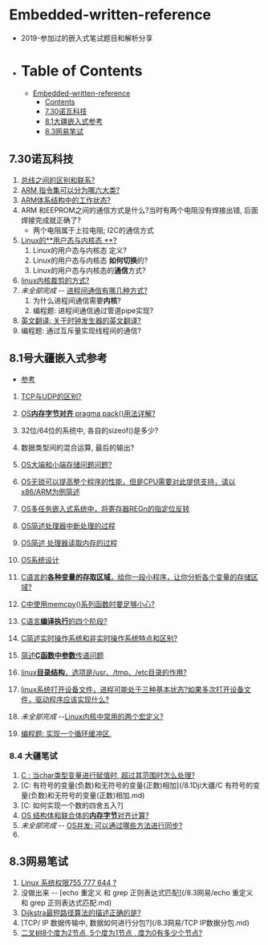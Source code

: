 # Embedded-written-reference
+ 2019-参加过的嵌入式笔试题目和解析分享

+ Table of Contents
  =================

     * [Embedded-written-reference](#embedded-written-reference)
        * [Contents](#contents)
        * [7.30诺瓦科技](#730诺瓦科技)
        * [8.1大疆嵌入式参考](#81大疆嵌入式参考)
        * [8.3网易笔试](#83网易笔试)

## 7.30诺瓦科技

1. [总线之间的区别和联系?](https://luckywater.top/2019/07/29/SerialBus/)
2. [ARM 指令集可以分为哪六大类?](https://luckywater.top/2019/08/02/ARM体系结构/)
3. [ARM体系结构中的工作状态?](https://luckywater.top/2019/08/02/ARM体系结构/)
4. ARM 和EEPROM之间的通信方式是什么?当时有两个电阻没有焊接出错, 后面焊接完成就正确了?
   - 两个电阻属于上拉电阻; I2C的通信方式
5. [Linux的**用户态与内核态 **?](https://luckywater.top/2019/08/02/linux用户和内核/)
   1. Linux的用户态与内核态 定义?
   2. Linux的用户态与内核态 **如何切换**的? 
   3. Linux的用户态与内核态的**通信**方式?
6. [linux内核裁剪的方式?](/7.30诺瓦科技/linux内核裁剪的方式.md)
7. *未全部完成 --*    [进程间通信有哪几种方式?](https://luckywater.top/2019/08/02/进程间通信的几种方式/)
   1. 为什么进程间通信需要**内核**?
   2. 编程题: 进程间通信通过管道pipe实现?
8. [英文翻译: 关于时钟发生器的英文翻译?](/7.30诺瓦科技/关于时钟发生器的英文翻译.md)
9. 编程题: 通过互斥量实现线程间的通信?

## 8.1号大疆嵌入式参考

+ [参考](https://blog.csdn.net/qq_38410730/article/details/80951443)

1. [TCP与UDP的区别?](https://luckywater.top/2019/05/06/TcpIp/)

3. [OS**内存字节对齐** pragma pack()用法详解?](https://luckywater.top/2019/08/02/PragmaPack/)
1. 32位/64位的系统中, 各自的sizeof()是多少?
   
2. 数据类型间的混合运算, 最后的输出?
   
3. [OS大端和小端存储问题问题?](/8.1Dji大疆/大端小端存储问题.md)

4. [OS无锁可以提高整个程序的性能，但是CPU需要对此提供支持，请以x86/ARM为例简述](/8.1Dji大疆/cpu对锁的支持.md)

5. [OS多任务嵌入式系统中，将寄存器REGn的指定位反转](/8.1Dji大疆/OS嵌入式系统指定位反转.md)

6. [OS简述处理器中断处理的过程](/8.1Dji大疆/OS嵌入式系统指定位反转.md)

7. [OS简述 处理器读取内存的过程](/8.1Dji大疆/OS处理器读取内存的过程.md)

8. [OS系统设计](/8.1Dji大疆/)

9. [C语言的**各种变量的存取区域**，给你一段小程序，让你分析各个变量的存储区域?](/8.1Dji大疆/C变量存储区域.md)

10. [C中使用memcpy()系列函数时要足够小心?](/8.1Dji大疆/C函数使用注意.md)

11. [C语言**编译执行**的四个阶段?](/8.1Dji大疆/C语言编译执行的四个阶段.md)

12. [C简述实时操作系统和非实时操作系统特点和区别?](/8.1Dji大疆/C的static作用.md)

13. [简述**C函数中参数**传递问题](/8.1Dji大疆/简述C函数中参数传递问题.md)

14. [linux**目录结构**，选项是/usr、/tmp、/etc目录的作用?](/8.1Dji大疆/linux目录结构.md)

15. [linux系统打开设备文件，进程可能处于三种基本状态?如果多次打开设备文件，驱动程序应该实现什么?](/8.1Dji大疆/linux系统打开设备文件处于的状态.md)

16. *未全部完成 --*[Linux内核中常用的两个宏定义?](/8.1Dji大疆/linux内核中常用的两个宏定义.md)

17. [编程题:  实现一个循环缓冲区.](https://github.com/quronghui/DataStructAndAlogrithmCode/blob/master/CompanyWrite/1_Dji/circularReadWrite.c)

### 8.4 大疆笔试

1.  [C : 当char类型变量进行赋值时, 超过其范围时怎么处理?](https://github.com/quronghui/DataStructAndAlogrithmCode/blob/master/CompanyWrite/1_Dji/charConvertint.c)
2. [C: 有符号的变量(负数)和无符号的变量(正数)相加](/8.1Dji大疆/C 有符号的变量(负数)和无符号的变量(正数)相加.md)
3. [C: 如何实现一个数的四舍五入?]
4. [OS 结构体和联合体的**内存字节**对齐计算?](https://luckywater.top/2019/08/02/PragmaPack/)
5. *未全部完成 --* [OS并发: 可以通过哪些方法进行同步?](/8.1Dji大疆/OS并发的同步机制.md)
6. 

## 8.3网易笔试

1. [Linux 系统权限755 777 644 ?](/8.3网易/LInux系统权限.md)
2. 没做出来 -- [echo 重定义 和 grep 正则表达式匹配](/8.3网易/echo 重定义 和 grep 正则表达式匹配.md)
3. [Dijkstra最短路径算法的描述正确的是?](/8.3网易/Dijkstra最短路径算法的描述.md)
4. [TCP/ IP 数据传输中, 数据如何进行分包?](/8.3网易/TCP IP数据分包.md)
5. [二叉树8个度为2节点, 5个度为1节点 , 度为0有多少个节点?](/8.3网易/二叉树节点和度.md)